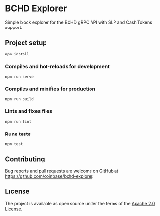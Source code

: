 # BCHD Explorer

Simple block explorer for the BCHD gRPC API with SLP and Cash Tokens support.

## Project setup
```
npm install
```

### Compiles and hot-reloads for development
```
npm run serve
```

### Compiles and minifies for production
```
npm run build
```

### Lints and fixes files
```
npm run lint
```

### Runs tests
```
npm test
```

## Contributing

Bug reports and pull requests are welcome on GitHub at https://github.com/coinbase/bchd-explorer.

## License

The project is available as open source under the terms of the [Apache 2.0 License](https://opensource.org/licenses/Apache-2.0).
